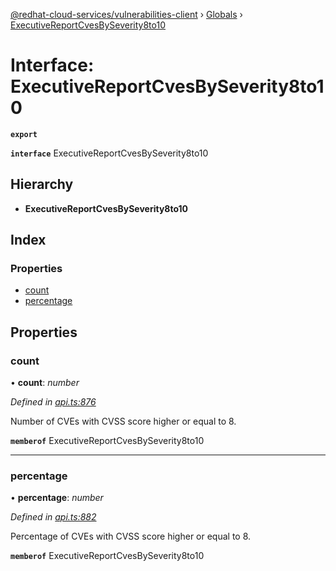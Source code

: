 [@redhat-cloud-services/vulnerabilities-client](../README.md) › [Globals](../globals.md) › [ExecutiveReportCvesBySeverity8to10](executivereportcvesbyseverity8to10.md)

# Interface: ExecutiveReportCvesBySeverity8to10

**`export`** 

**`interface`** ExecutiveReportCvesBySeverity8to10

## Hierarchy

* **ExecutiveReportCvesBySeverity8to10**

## Index

### Properties

* [count](executivereportcvesbyseverity8to10.md#count)
* [percentage](executivereportcvesbyseverity8to10.md#percentage)

## Properties

###  count

• **count**: *number*

*Defined in [api.ts:876](https://github.com/RedHatInsights/javascript-clients.gi/blob/master/packages/vulnerabilities/api.ts#L876)*

Number of CVEs with CVSS score higher or equal to 8.

**`memberof`** ExecutiveReportCvesBySeverity8to10

___

###  percentage

• **percentage**: *number*

*Defined in [api.ts:882](https://github.com/RedHatInsights/javascript-clients.gi/blob/master/packages/vulnerabilities/api.ts#L882)*

Percentage of CVEs with CVSS score higher or equal to 8.

**`memberof`** ExecutiveReportCvesBySeverity8to10

